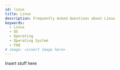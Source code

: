 ```yaml
---
id: linux
title: Linux
description: Frequently Asked Questions about Linux
keywords:
  - Linux
  - OS
  - Operating
  - Operating System
  - FAQ
# image: <insert image here>
---
```


Insert stuff here
